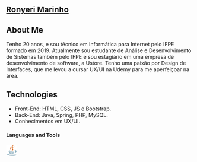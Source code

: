 ##  <a href="https://www.linkedin.com/in/ronyeri-marinho/">Ronyeri Marinho</a>

## About Me
Tenho 20 anos, e sou técnico em Informática para Internet pelo IFPE formado em 2019. Atualmente sou estudante de Análise e Desenvolvimento de Sistemas também pelo IFPE e sou estagiário em uma empresa de desenvolvimento de software, a Ustore. Tenho uma paixão por Design de Interfaces, que me levou a cursar UX/UI na Udemy para me aperfeiçoar na área.

## Technologies

- Front-End: HTML, CSS, JS e Bootstrap.
- Back-End: Java, Spring, PHP, MySQL.
- Conhecimentos em UX/UI.

#### Languages and Tools

<code><img height="30" src="https://raw.githubusercontent.com/github/explore/80688e429a7d4ef2fca1e82350fe8e3517d3494d/topics/java/java.png"></code>
